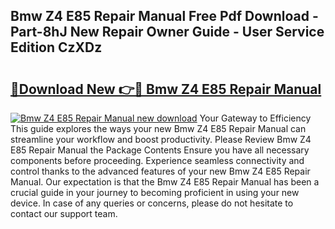 ## Bmw Z4 E85 Repair Manual Free Pdf Download - Part-8hJ New Repair Owner Guide - User Service Edition CzXDz

# <h2><a href="http://bc80729.oget.top/?id=Bmw+Z4+E85+Repair+Manual">🔗Download New 👉🔴 Bmw Z4 E85 Repair Manual</a></h2>

[![Bmw Z4 E85 Repair Manual new download](https://i.imgur.com/5g1atiW.png)](http://bc80729.oget.top/?id=Bmw+Z4+E85+Repair+Manual)
Your Gateway to Efficiency This guide explores the ways your new Bmw Z4 E85 Repair Manual can streamline your workflow and boost productivity. Please Review Bmw Z4 E85 Repair Manual the Package Contents Ensure you have all necessary components before proceeding. Experience seamless connectivity and control thanks to the advanced features of your new Bmw Z4 E85 Repair Manual. Our expectation is that the Bmw Z4 E85 Repair Manual has been a crucial guide in your journey to becoming proficient in using your new device. In case of any queries or concerns, please do not hesitate to contact our support team.
